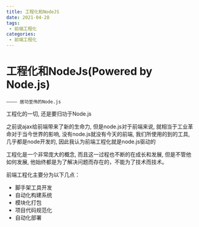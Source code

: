 ```yaml
---
title: 工程化和NodeJS
date: 2021-04-28
tags:
 - 前端工程化
categories: 
 - 前端工程化
---
```


# 工程化和NodeJs(Powered by Node.js)
    ———— 居功至伟的Node.js

工程化的一切, 还是要归功于Node.js

之前说ajax给前端带来了新的生命力, 但是node.js对于前端来说, 就相当于工业革命对于当今世界的影响, 没有node.js就没有今天的前端, 我们所使用的到的工具, 几乎都是node开发的, 因此我认为前端工程化就是node.js驱动的

工程化是一个非常庞大的概念, 而且这一过程也不断的在成长和发展, 但是不管他如何发展, 他始终都是为了解决问题而存在的，不能为了技术而技术。

前端工程化主要分为以下几点：

+ 脚手架工具开发
+ 自动化构建系统
+ 模块化打包
+ 项目代码规范化
+ 自动化部署




